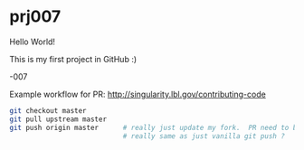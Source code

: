 

# prj007

Hello World!

This is my first project in GitHub :)

-007

Example workflow for PR:
http://singularity.lbl.gov/contributing-code

```bash
git checkout master
git pull upstream master
git push origin master		# really just update my fork.  PR need to be done via web?
                        	# really same as just vanilla git push ?
```

